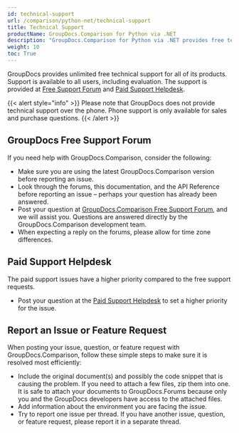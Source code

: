 ```yaml
---
id: technical-support
url: /comparison/python-net/technical-support
title: Technical Support
productName: GroupDocs.Comparison for Python via .NET
description: "GroupDocs.Comparison for Python via .NET provides free technical support available to all users. Please report your question, issue, or feature request using GroupDocs Free Support Forum."
weight: 10
toc: True
---
```


GroupDocs provides unlimited free technical support for all of its products. Support is available to all users, including evaluation. The support is provided at [Free Support Forum](https://forum.groupdocs.com/) and [Paid Support Helpdesk](https://helpdesk.groupdocs.com/).

{{< alert style="info" >}}
Please note that GroupDocs does not provide technical support over the phone. Phone support is only available for sales and purchase questions.
{{< /alert >}}

## GroupDocs Free Support Forum

If you need help with GroupDocs.Comparison, consider the following:

* Make sure you are using the latest GroupDocs.Comparison version before reporting an issue.
* Look through the forums, this documentation, and the API Reference before reporting an issue – perhaps your question has already been answered.
* Post your question at [GroupDocs.Comparison Free Support Forum](https://forum.groupdocs.com/c/comparison/12), and we will assist you. Questions are answered directly by the GroupDocs.Comparison development team.
* When expecting a reply on the forums, please allow for time zone differences.

## Paid Support Helpdesk

The paid support issues have a higher priority compared to the free support requests.

* Post your question at the [Paid Support Helpdesk](https://helpdesk.groupdocs.com/) to set a higher priority for the issue.

## Report an Issue or Feature Request

When posting your issue, question, or feature request with GroupDocs.Comparison, follow these simple steps to make sure it is resolved most efficiently:

* Include the original document(s) and possibly the code snippet that is causing the problem. If you need to attach a few files, zip them into one. It is safe to attach your documents to GroupDocs.Forums because only you and the GroupDocs developers have access to the attached files.
* Add information about the environment you are facing the issue.
* Try to report one issue per thread. If you have another issue, question, or feature request, please report it in a separate thread.
